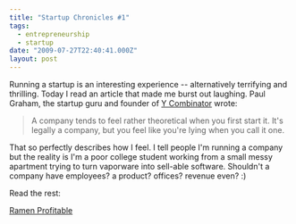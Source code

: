 ```yaml
---
title: "Startup Chronicles #1"
tags:
  - entrepreneurship
  - startup
date: "2009-07-27T22:40:41.000Z"
layout: post
---
```


Running a startup is an interesting experience -- alternatively terrifying and thrilling. Today I read an article that made me burst out laughing. Paul Graham, the startup guru and founder of [Y Combinator][0] wrote:  


> A company tends to feel rather theoretical when you first start it. It's legally a company, but you feel like you're lying when you call it one.

  

  

That so perfectly describes how I feel. I tell people I'm running a company but the reality is I'm a poor college student working from a small messy apartment trying to turn vaporware into sell-able software. Shouldn't a company have employees? a product? offices? revenue even? :)  

  

Read the rest:  

[Ramen Profitable][1]

[0]: http://ycombinator.com/
[1]: http://paulgraham.com/ramenprofitable.html